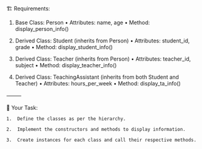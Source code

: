🏗️ Requirements:

1. Base Class: Person
	•	Attributes: name, age
	•	Method: display_person_info()

2. Derived Class: Student (inherits from Person)
	•	Attributes: student_id, grade
	•	Method: display_student_info()

3. Derived Class: Teacher (inherits from Person)
	•	Attributes: teacher_id, subject
	•	Method: display_teacher_info()

4. Derived Class: TeachingAssistant (inherits from both Student and Teacher)
	•	Attributes: hours_per_week
	•	Method: display_ta_info()

⸻

🎯 Your Task:

	1.	Define the classes as per the hierarchy.

	2.	Implement the constructors and methods to display information.

	3.	Create instances for each class and call their respective methods.